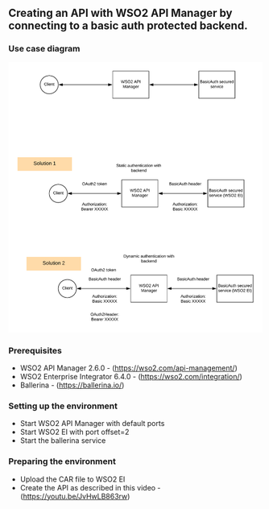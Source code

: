 ## Creating an API with WSO2 API Manager by connecting to a basic auth protected backend. 

### Use case diagram
![Connecting to BasicAuth protected back end with WSO2 APIM](BasicAuthwWSO2.png?raw=true)
### Prerequisites
- WSO2 API Manager 2.6.0 - (https://wso2.com/api-management/)
- WSO2 Enterprise Integrator 6.4.0 - (https://wso2.com/integration/)
- Ballerina - (https://ballerina.io/)

### Setting up the environment
- Start WSO2 API Manager with default ports
- Start WSO2 EI with port offset=2
- Start the ballerina service

### Preparing the environment
- Upload the CAR file to WSO2 EI
- Create the API as described in this video - (https://youtu.be/JvHwLB863rw)
